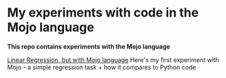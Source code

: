 # My experiments with code in the Mojo language

**This repo contains experiments with the Mojo language**


[Linear Regression, but with Mojo language](mojo_experiments/linear_regression/)
Here's my first experiment with Mojo - a simple regression task + how it compares to Python code
